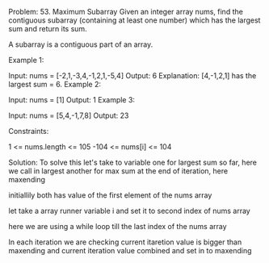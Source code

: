 Problem: 53. Maximum Subarray
Given an integer array nums, find the contiguous subarray (containing at least one number) which has the largest sum and return its sum.

A subarray is a contiguous part of an array.

Example 1:

Input: nums = [-2,1,-3,4,-1,2,1,-5,4]
Output: 6
Explanation: [4,-1,2,1] has the largest sum = 6.
Example 2:

Input: nums = [1]
Output: 1
Example 3:

Input: nums = [5,4,-1,7,8]
Output: 23

Constraints:

1 <= nums.length <= 105
-104 <= nums[i] <= 104

Solution:
To solve this let's take to variable
one for largest sum so far, here we call in largest
another for max sum at the end of iteration, here maxending

initiallily both has value of the first element of the nums array

let take a array runner variable i and set it to second index of nums array

here we are using a while loop till the last index of the nums array

In each iteration we are checking current itaretion value is bigger than maxending and current iteration value combined and set in to maxending
